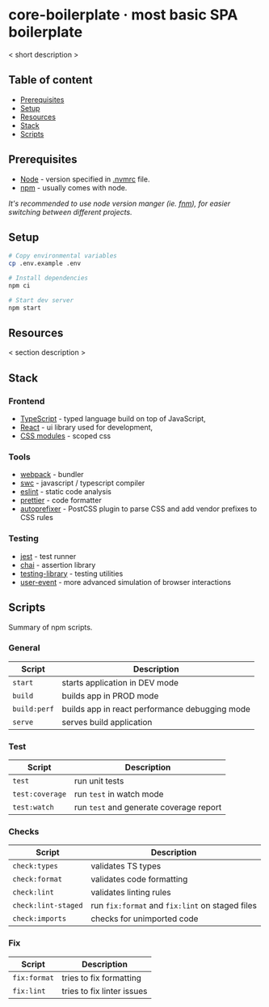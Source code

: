 # core-boilerplate &middot; most basic SPA boilerplate

< short description >

## Table of content

- [Prerequisites](#prerequisites)
- [Setup](#setup)
- [Resources](#resources)
- [Stack](#stack)
- [Scripts](#scripts)

## Prerequisites

- [Node](https://nodejs.org/en/) - version specified in [.nvmrc](/.nvmrc) file.
- [npm](https://www.npmjs.com/) - usually comes with node.

_It's recommended to use node version manger (ie. [fnm](https://github.com/Schniz/fnm)), for easier switching between different projects._

## Setup

```sh
# Copy environmental variables
cp .env.example .env

# Install dependencies
npm ci

# Start dev server
npm start
```

## Resources

< section description >

## Stack

### Frontend

- [TypeScript](https://www.typescriptlang.org/) - typed language build on top of JavaScript,
- [React](https://reactjs.org/) - ui library used for development,
- [CSS modules](https://github.com/css-modules/css-modules) - scoped css

### Tools

- [webpack](https://webpack.js.org) - bundler
- [swc](https://swc.rs) - javascript / typescript compiler
- [eslint](https://eslint.org) - static code analysis
- [prettier](https://prettier.io) - code formatter
- [autoprefixer](https://github.com/postcss/autoprefixer) - PostCSS plugin to parse CSS and add vendor prefixes to CSS rules

### Testing

- [jest](https://jestjs.io/) - test runner
- [chai](https://github.com/chaijs/chai) - assertion library
- [testing-library](https://testing-library.com/docs/react-testing-library/intro) - testing utilities
- [user-event](https://testing-library.com/docs/ecosystem-user-event/) - more advanced simulation of browser interactions

## Scripts

Summary of npm scripts.

### General

| Script  | Description                    |
| ------- | ------------------------------ |
| `start` | starts application in DEV mode |
| `build` | builds app in PROD mode        |
| `build:perf` | builds app in react performance debugging mode |
| `serve` | serves build application        |

### Test

| Script             | Description                                     |
| ------------------ | ----------------------------------------------- |
| `test`             | run unit tests                                  |
| `test:coverage`    | run `test` in watch mode                        |
| `test:watch`       | run `test` and generate coverage report         |

### Checks

| Script             | Description                                     |
| ------------------ | ----------------------------------------------- |
| `check:types`       | validates TS types                              |
| `check:format`      | validates code formatting                       |
| `check:lint`        | validates linting rules                         |
| `check:lint-staged` | run `fix:format` and `fix:lint` on staged files |
| `check:imports`     | checks for unimported code                      |

### Fix

| Script       | Description                |
| ------------ | -------------------------- |
| `fix:format` | tries to fix formatting    |
| `fix:lint`   | tries to fix linter issues |
